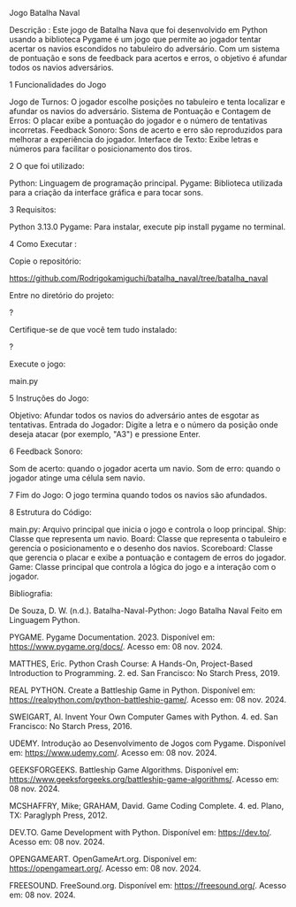 Jogo Batalha Naval

Descrição : Este jogo de Batalha Nava que foi desenvolvido em Python usando a biblioteca Pygame é um jogo que permite ao jogador tentar acertar os navios escondidos no tabuleiro do adversário. Com um sistema de pontuação e sons de feedback para acertos e erros, o objetivo é afundar todos os navios adversários.

1 Funcionalidades do Jogo

Jogo de Turnos: O jogador escolhe posições no tabuleiro e tenta localizar e afundar os navios do adversário.
Sistema de Pontuação e Contagem de Erros: O placar exibe a pontuação do jogador e o número de tentativas incorretas.
Feedback Sonoro: Sons de acerto e erro são reproduzidos para melhorar a experiência do jogador.
Interface de Texto: Exibe letras e números para facilitar o posicionamento dos tiros.

2 O que foi utilizado:

Python: Linguagem de programação principal.
Pygame: Biblioteca utilizada para a criação da interface gráfica e para tocar sons.

3 Requisitos:

Python 3.13.0
Pygame: Para instalar, execute pip install pygame no terminal.

4 Como Executar :

Copie o repositório:

https://github.com/Rodrigokamiguchi/batalha_naval/tree/batalha_naval

Entre no diretório do projeto:

?

Certifique-se de que você tem tudo instalado:

?

Execute o jogo:

main.py

5 Instruções do Jogo:

Objetivo: Afundar todos os navios do adversário antes de esgotar as tentativas.
Entrada do Jogador: Digite a letra e o número da posição onde deseja atacar (por exemplo, "A3") e pressione Enter.

6 Feedback Sonoro:

Som de acerto: quando o jogador acerta um navio.
Som de erro: quando o jogador atinge uma célula sem navio.

7 Fim do Jogo: O jogo termina quando todos os navios são afundados.

8 Estrutura do Código:

main.py: Arquivo principal que inicia o jogo e controla o loop principal.
Ship: Classe que representa um navio.
Board: Classe que representa o tabuleiro e gerencia o posicionamento e o desenho dos navios.
Scoreboard: Classe que gerencia o placar e exibe a pontuação e contagem de erros do jogador.
Game: Classe principal que controla a lógica do jogo e a interação com o jogador.


Bibliografia:

De Souza, D. W. (n.d.). Batalha-Naval-Python: Jogo Batalha Naval Feito em Linguagem Python.

PYGAME. Pygame Documentation. 2023. Disponível em: https://www.pygame.org/docs/. Acesso em: 08 nov. 2024.

MATTHES, Eric. Python Crash Course: A Hands-On, Project-Based Introduction to Programming. 2. ed. San Francisco: No Starch Press, 2019.

REAL PYTHON. Create a Battleship Game in Python. Disponível em: https://realpython.com/python-battleship-game/. Acesso em: 08 nov. 2024.

SWEIGART, Al. Invent Your Own Computer Games with Python. 4. ed. San Francisco: No Starch Press, 2016.

UDEMY. Introdução ao Desenvolvimento de Jogos com Pygame. Disponível em: https://www.udemy.com/. Acesso em: 08 nov. 2024.

GEEKSFORGEEKS. Battleship Game Algorithms. Disponível em: https://www.geeksforgeeks.org/battleship-game-algorithms/. Acesso em: 08 nov. 2024.

MCSHAFFRY, Mike; GRAHAM, David. Game Coding Complete. 4. ed. Plano, TX: Paraglyph Press, 2012.

DEV.TO. Game Development with Python. Disponível em: https://dev.to/. Acesso em: 08 nov. 2024.

OPENGAMEART. OpenGameArt.org. Disponível em: https://opengameart.org/. Acesso em: 08 nov. 2024.

FREESOUND. FreeSound.org. Disponível em: https://freesound.org/. Acesso em: 08 nov. 2024.
